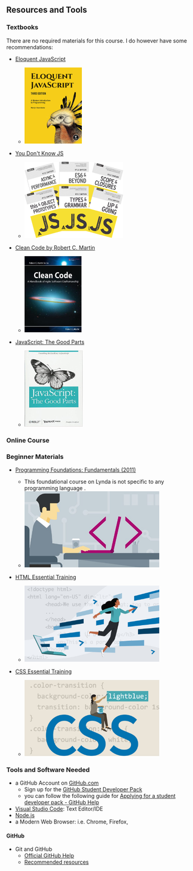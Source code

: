 ## Resources and Tools

### Textbooks
There are no required materials for this course. I do however have some recommendations:

* [Eloquent JavaScript](https://eloquentjavascript.net/)
    * [<img alt="Eloquent JavaScript" src="assets/images/eloquentJS.jpg" style="height:200px"/>](https://eloquentjavascript.net/)

* [You Don't Know JS](https://github.com/getify/You-Dont-Know-JS)
    * [<img alt="You Don't Know JS" src="assets/images/youDontKnowJs.jpg" style="height:200px"/>](https://github.com/getify/You-Dont-Know-JS)

* [Clean Code by Robert C. Martin](https://www.oreilly.com/library/view/clean-code-/9783826655487/?ar)
    * [<img alt="Clean Code book cover" src="assets/images/cleanCode.jpg" style="height:200px"/>](https://www.oreilly.com/library/view/clean-code-/9783826655487/?ar)

* [JavaScript: The Good Parts](https://learning.oreilly.com/library/view/javascript-the-good/9780596517748/)
    * [<img alt="JavaScript: The Good Parts cover" src="assets/images/jsTheGoodParts.jpg" style="height:200px"/>](https://learning.oreilly.com/library/view/javascript-the-good/9780596517748/)

### Online Course

### Beginner Materials
* [Programming Foundations: Fundamentals (2011)](https://www.lynda.com/Programming-Foundations-tutorials/Foundations-Programming-Fundamentals/83603-2.html)
    * This foundational course on Lynda is not specific to any programming language .
    * [<img alt="Programming Foundation Linkedin Learning Course Cover" src="assets/images/Lynda1.jpg" style="height:200px" />](https://www.lynda.com/Programming-Foundations-tutorials/Foundations-Programming-Fundamentals/83603-2.html)

* [HTML Essential Training](https://www.linkedin.com/learning/html-essential-training-4)
    * [<img alt="HTML Essential Training Linkedin Learning Course Cover" src="assets/images/Lynda2.jpg" style="height:200px" />](https://www.linkedin.com/learning/html-essential-training-4/what-is-html?u=2133849)

* [CSS Essential Training](https://www.linkedin.com/learning/css-essential-training-3)
    * [<img alt="CSS Essential Training Linkedin Learning Course Cover" src="assets/images/Lynda3.jpg" style="height:200px" />](https://www.linkedin.com/learning/css-essential-training-3)


### Tools and Software Needed
* a GitHub Account on [GitHub.com](https://github.com/)
    * Sign up for the [GitHub Student Developer Pack](https://education.github.com/pack)
    * you can follow the following guide for [Applying for a student developer pack - GitHub Help](https://help.github.com/en/articles/applying-for-a-student-developer-pack)
* [Visual Studio Code](https://code.visualstudio.com/download): Text Editor/IDE
* [Node.js](https://nodejs.org)
* a Modern Web Browser: i.e. Chrome, Firefox,

#### GitHub
* Git and GitHub
    * [Official GitHub Help](https://help.github.com/)
    * [Recommended resources](http://hackerhours.org/resources.html#github)
